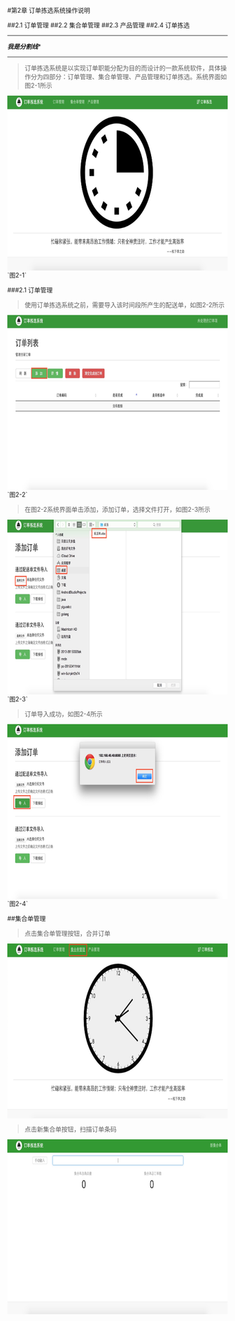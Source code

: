 #第2章 订单拣选系统操作说明

##2.1 订单管理
##2.2 集合单管理
##2.3 产品管理
##2.4 订单拣选

***************************************************************
***************************我是分割线****************************
***************************************************************



>订单拣选系统是以实现订单职能分配为目的而设计的一款系统软件，具体操作分为四部分：订单管理、集合单管理、产品管理和订单拣选。系统界面如图2-1所示

<img src="images/首页西瓜.png" width = "600" height = "400" alt="拣选系统" align=center />
`图2-1`


###2.1 订单管理
>使用订单拣选系统之前，需要导入该时间段所产生的配送单，如图2-2所示

<img src="images/订单列表.png" width = "600" height = "400" alt="拣选系统" align=center />
`图2-2`

>在图2-2系统界面单击添加，添加订单，选择文件打开，如图2-3所示

<img src="images/添加订单.png" width = "600" height = "400" alt="拣选系统" align=center />
`图2-3`

>订单导入成功，如图2-4所示

<img src="images/订单导入成功.png" width = "600" height = "400" alt="拣选系统" align=center />
`图2-4`


##集合单管理
>点击集合单管理按钮，合并订单

<img src="images/集合单管理1.png" width = "600" height = "400" alt="拣选系统" align=center />

>点击新集合单按钮，扫描订单条码

<img src="images/合并订单.png" width = "600" height = "400" alt="拣选系统" align=center />
